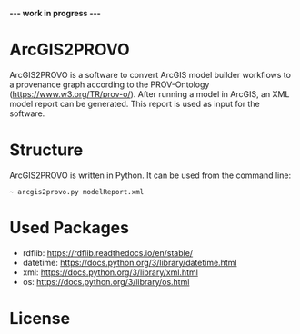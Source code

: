 __--- work in progress ---__

# ArcGIS2PROVO

ArcGIS2PROVO is a software to convert ArcGIS model builder workflows to a provenance graph according to the PROV-Ontology (https://www.w3.org/TR/prov-o/). After running a model in ArcGIS, an XML model report can be generated. This report is used as input for the software.

# Structure

ArcGIS2PROVO is written in Python. It can be used from the command line:

 ```~ arcgis2provo.py modelReport.xml```

# Used Packages

- rdflib: https://rdflib.readthedocs.io/en/stable/
- datetime: https://docs.python.org/3/library/datetime.html
- xml: https://docs.python.org/3/library/xml.html
- os: https://docs.python.org/3/library/os.html

# License

